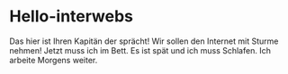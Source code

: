 # Hello-interwebs

Das hier ist Ihren Kapitän der sprächt! Wir sollen den Internet mit Sturme nehmen!
Jetzt muss ich im Bett. Es ist spät und ich muss Schlafen. Ich arbeite Morgens weiter.